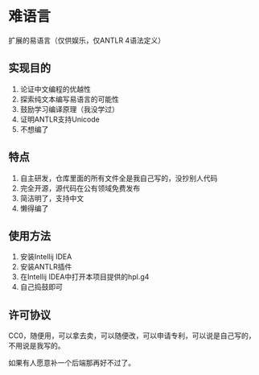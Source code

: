 # 难语言

扩展的易语言（仅供娱乐，仅ANTLR 4语法定义）

## 实现目的

1. 论证中文编程的优越性
2. 探索纯文本编写易语言的可能性
3. 鼓励学习编译原理（我没学过）
4. 证明ANTLR支持Unicode
5. 不想编了

## 特点

1. 自主研发，仓库里面的所有文件全是我自己写的，没抄别人代码
2. 完全开源，源代码在公有领域免费发布
3. 简洁明了，支持中文
4. 懒得编了

## 使用方法

1. 安装Intellij IDEA
2. 安装ANTLR插件
3. 在Intellij IDEA中打开本项目提供的hpl.g4
4. 自己捣鼓即可

## 许可协议

CC0，随便用，可以拿去卖，可以随便改，可以申请专利，可以说是自己写的，不用说是我写的。

如果有人愿意补一个后端那再好不过了。
